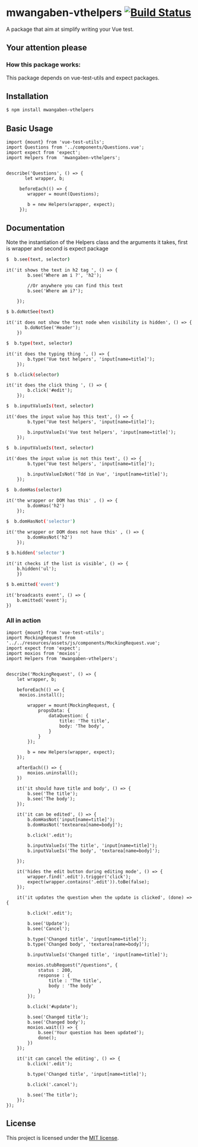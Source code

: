 # mwangaben-vthelpers [![Build Status](https://travis-ci.org/mwangaben/mwangaben-vthelpers.svg?branch=master)](https://travis-ci.org/mwangaben/mwangaben-vthelpers)


A package that aim at simplify writing your Vue test.


## Your attention please

### How this package works:

This package depends on vue-test-utils and expect packages. 




## Installation


```bash
$ npm install mwangaben-vthelpers
```

## Basic Usage

```Js
import {mount} from 'vue-test-utils';
import Questions from '../components/Questions.vue';
import expect from 'expect';
import Helpers from  'mwangaben-vthelpers';


describe('Questions', () => {
       let wrapper, b;

     beforeEach(() => {
        wrapper = mount(Questions);

        b = new Helpers(wrapper, expect);
     });
```

## Documentation

 Note the instantiation of the Helpers class and the arguments it takes, first is wrapper and second is expect package    


```bash
$  b.see(text, selector)
```

```JS
it('it shows the text in h2 tag ', () => {
        b.see('Where am i ?', 'h2');

        //Or anywhere you can find this text
        b.see('Where am i?');

    });
```

```bash 
$ b.doNotSee(text)
```

```JS
it('it does not show the text node when visibility is hidden', () => {
       b.doNotSee('Header');
    })
 ```   

```bash
$  b.type(text, selector)
```

```JS
it('it does the typing thing ', () => {
        b.type('Vue test helpers', 'input[name=title]');
    });
```

```bash
$  b.click(selector)
```

```JS
it('it does the click thing ', () => {
        b.click('#edit');
    });
```

```bash
$  b.inputValueIs(text, selector)
```

```JS
it('does the input value has this text', () => {
        b.type('Vue test helpers', 'input[name=title]');

        b.inputValueIs('Vue test helpers', 'input[name=title]');
    });
```


```bash
$  b.inputValueIs(text, selector)
```

```JS
it('does the input value is not this text', () => {
        b.type('Vue test helpers', 'input[name=title]');
        
        b.inputValueIsNot('Tdd in Vue', 'input[name=title]');
    });
```


```bash
$  b.domHas(selector)
```

```JS
it('the wrapper or DOM has this' , () => {
        b.domHas('h2')
    });
```

```bash
$  b.domHasNot('selector')
```

```JS
it('the wrapper or DOM does not have this' , () => {
        b.domHasNot('h2')
    });
```

```bash
$ b.hidden('selector')
```

```JS
it('it checks if the list is visible', () => {
    b.hidden('ul');
    })
```

```bash
$ b.emitted('event')
```

```JS
it('broadcasts event', () => {
    b.emitted('event');
})
```

### All in action

```JS
import {mount} from 'vue-test-utils';
import MockingRequest from '../../resources/assets/js/components/MockingRequest.vue';
import expect from 'expect';
import moxios from 'moxios';
import Helpers from 'mwangaben-vthelpers';


describe('MockingRequest', () => {
    let wrapper, b;
    
    beforeEach(() => {
     moxios.install();

        wrapper = mount(MockingRequest, {
            propsData: {
                dataQuestion: {
                    title: 'The title',
                    body: 'The body',
                }
            }
        });

        b = new Helpers(wrapper, expect);
    });

    afterEach(() => {
        moxios.uninstall();
    })

    it('it should have title and body', () => {
        b.see('The title');
        b.see('The body');
    });

    it('it can be edited', () => {
        b.domHasNot('input[name=title]');
        b.domHasNot('textearea[name=body]');

        b.click('.edit');
        
        b.inputValueIs('The title', 'input[name=title]');
        b.inputValueIs('The body', 'textarea[name=body]');

    });

    it('hides the edit button during editing mode', () => {
        wrapper.find('.edit').trigger('click');
        expect(wrapper.contains('.edit')).toBe(false);
    });

    it('it updates the question when the update is clicked', (done) => {
    
        b.click('.edit');

        b.see('Update');
        b.see('Cancel');

        b.type('Changed title', 'input[name=title]');
        b.type('Changed body', 'textarea[name=body]');

        b.inputValueIs('Changed title', 'input[name=title]');

        moxios.stubRequest("/questions", {
            status : 200, 
            response : {
                title : 'The title',
                body : 'The body'
            }
        });

        b.click('#update');

        b.see('Changed title');
        b.see('Changed body');
        moxios.wait(() => {
            b.see('Your question has been updated');
            done();
        })
    });

    it('it can cancel the editing', () => {
        b.click('.edit');

        b.type('Changed title', 'input[name=title]');

        b.click('.cancel');

        b.see('The title');
    }); 
});
```




## License

This project is licensed under the [MIT license](http://opensource.org/licenses/MIT).
